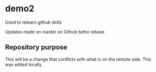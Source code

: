 # demo2
Used to relearn github skills

Updates made on master on Github befre rebase

## Repository purpose

This will be a change that conflicts with what
is on the remote side.
This was edited locally. 